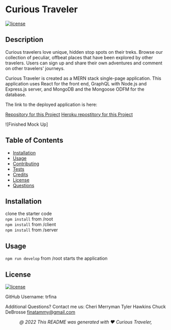 # Curious Traveler

[![license](https://img.shields.io/badge/License-MIT-yellow.svg)](https://opensource.org/licenses/MIT)

## <a name="Description">Description</a>
Curious travelers love unique, hidden stop spots on their treks.  Browse our collection of peculiar, offbeat places that have been explored by other travelers.  Users can sign up and share their own adventures and comment on other travelers' journeys.

Curious Traveler is created as a MERN stack single-page application. This application uses React for the front end, GraphQL with Node.js and Express.js server, and MongoDB and the Mongoose ODFM for the database.

The link to the deployed application is here:

[Repository for this Project](https://github.com/trfina/curious-traveler-mern)
[Heroku repostitory for this Project](https://github.com/trfina/curious-traveler-mern)


![Finished Mock Up]

## Table of Contents
* [Installation](#installation)
* [Usage](#usage)
* [Contributing](#contributing)
* [Tests](#tests)
* [Credits](#credits)
* [License](#license)
* [Questions](#questions)

## Installation
clone the starter code<br>
``npm install`` from /root<br>
``npm install`` from /client<br>
``npm install`` from /server<br>

## Usage
``npm run develop`` from /root starts the application
    
## License

[![license](https://img.shields.io/badge/License-MIT-yellow.svg)](https://opensource.org/licenses/MIT/)

GitHub Username:
trfina

Additional Questions?  Contact me us:
Cheri Merryman
Tyler Hawkins
Chuck DeBrosse
finatammy@gmail.com

<p align='center'><i>
   @ 2022 This README was generated with ❤️ Curious Traveler,</i></p>
